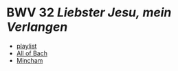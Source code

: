 # BWV 32 *Liebster Jesu, mein Verlangen*

- [playlist](https://classical.music.apple.com/ro/playlist/pl.u-e98l8ApSPq22dr)
- [All of Bach](https://www.bachvereniging.nl/en/bwv/bwv-32)
- [Mincham](https://www.jsbachcantatas.com/documents/chapter-11-bwv-32/)
